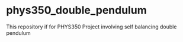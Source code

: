# phys350_double_pendulum
This repository if for PHYS350 Project involving self balancing double pendulum
